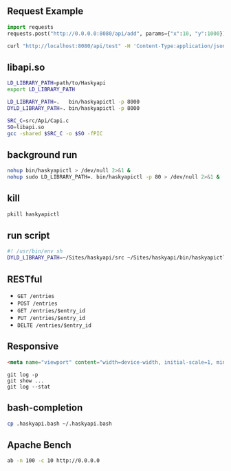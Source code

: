 ## Request Example

```python
import requests
requests.post("http://0.0.0.0:8080/api/add", params={"x":10, "y":1000})
```

```sh
curl "http://localhost:8080/api/test" -H 'Content-Type:application/json' -d "{ \"key\" : \"1\" }"
```

## libapi.so

```sh
LD_LIBRARY_PATH=path/to/Haskyapi
export LD_LIBRARY_PATH
```

```sh
LD_LIBRARY_PATH=.   bin/haskyapictl -p 8000
DYLD_LIBRARY_PATH=. bin/haskyapictl -p 8000
```

```sh
SRC_C=src/Api/Capi.c
SO=libapi.so
gcc -shared $SRC_C -o $SO -fPIC
```

## background run

```sh
nohup bin/haskyapictl > /dev/null 2>&1 &
nohup sudo LD_LIBRARY_PATH=. bin/haskyapictl -p 80 > /dev/null 2>&1 &
```

## kill

```sh
pkill haskyapictl
```

## run script

```sh
#! /usr/bin/env sh
DYLD_LIBRARY_PATH=~/Sites/haskyapi/src ~/Sites/haskyapi/bin/haskyapictl $1 $2 $3 $4
```

## RESTful

- `GET /entries`
- `POST /entries`
- `GET /entries/$entry_id`
- `PUT /entries/$entry_id`
- `DELTE /entries/$entry_id`


## Responsive

```html
<meta name="viewport" content="width=device-width, initial-scale=1, minimum-scale=1, maximum-scale=1, user-scalable=no">
```

```
git log -p
git show ...
git log --stat
```

## bash-completion

```sh
cp .haskyapi.bash ~/.haskyapi.bash
```

## Apache Bench

```sh
ab -n 100 -c 10 http://0.0.0.0
```
